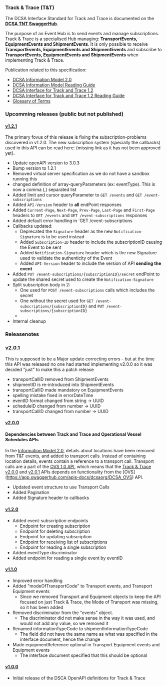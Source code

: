 ### Track & Trace (T&T)

The DCSA Interface Standard for Track and Trace is documented on the [**DCSA TNT SwaggerHub**](https://app.swaggerhub.com/apis/dcsaorg/DCSA_TNT).

The purpose of an Event Hub is to send events and manage subscriptions. Track & Trace is a specialised Hub managing: **TransportEvents, EquipmentEvents and ShipmentEvents**. It is only possible to receive **TransportEvents, EquipmentEvents and ShipmentEvents** and subscribe to **TransportEvents, EquipmentEvents and ShipmentEvents** when implementing Track & Trace.

Publication related to this specification:
-	[DCSA Information Model 2.0](https://dcsa.org/wp-content/uploads/2020/07/DCSA-Information-model-2.0-vF.pdf)
-	[DCSA Information Model Reading Guide]( https://dcsa.org/wp-content/uploads/2020/07/DCSA-Information-Model-2.0-Reading-Guide-vF.pdf)
-	[DCSA Interface for Track and Trace 1.2]( https://dcsa.org/wp-content/uploads/2020/05/DCSA-Interface-Standard-for-Track-and-Trace-1.2.pdf)
-	[DCSA Interface for Track and Trace 1.2 Reading Guide]( https://dcsa.org/wp-content/uploads/2020/05/DCSA-Interface-Standard-for-Track-and-Trace-Reading-Guide-1.2.pdf)
-	[Glossary of Terms](https://knowledge.dcsa.org/s/glossary)

### Upcomming releases (**public but not published**)

#### [v1.2.1](https://app.swaggerhub.com/apis-docs/dcsaorg/DCSA_TNT/1.2.1)
The primary fovus of this release is fixing the subscription-problems discovered in v1.2.0. The new subscription system (specially the callbacks) used in this API can be read here: {missing link as it has not been approved yet}.
* Update openAPI version to 3.0.3
* Bump version to 1.2.1
* Removed virtual server specification as we do not have a sandbox running this
* changed definition of array-queryParameters (ex: eventType). This is now a comma (,) separated list
* Added limit and cursor queryParameter to `GET /events` and `GET /event-subscriptions`
* Added `API-Version` header to **all** endPoint responses
* Added `Current-Page`, `Next-Page`, `Prev-Page`, `Last-Page` and `First-Page` headers to `GET /events` and `GET /event-subscriptions` responses
* Added default error handling in `GET /event-subscriptions
* Callbacks updated:
  * Deprecated the `Signature` header as the new `Notification-Signature` is to be used instead
  * Added `Subscription-ID` header to include the subscriptionID causing the Event to be sent
  * Added `Notification-Signature` header which is the new Signature used to validate the authenticity of the Event
  * Added `API-Version` header to include the version of API **sending the event**
* Added `PUT /event-subscriptions/{subscriptionID}/secret` endPoint to update the shared secret used to create the `Notification-Signature`
* Split subscription body in 2:
  * One used for `POST /event-subscriptions` calls which includes the secret
  * One without the secret used for `GET /event-subscriptions/{subscriptionID}` and `PUT /event-subscriptions/{subscriptionID}`
  * 
* Internal cleanup

### Releasenotes

### [v2.0.1](https://app.swaggerhub.com/apis-docs/dcsaorg/DCSA_TNT/2.0.1)
This is supposed to be a Major update correcting errors - but at the time this API was released no one had started implementing v2.0.0 so it was decided "just" to make this a patch release

* transportCallID removed from ShipmentEvents
* shipmentID is re-introduced into ShipmentEvents
* transportCallID made mandatory on EquipmentEvents
* spelling mistake fixed in errorDateTime
* eventID format changed from string -> UUID
* scheduleID changed from number -> UUID
* transportCallID changed from number -> UUID

#### [v2.0.0](https://app.swaggerhub.com/apis-docs/dcsaorg/DCSA_TNT/2.0.0)

#### Dependencies between Track and Trace and Operational Vessel Schedules APIs
In the [Information Model 2.0](https://dcsa.org/wp-content/uploads/2020/07/DCSA-Information-model-2.0-vF.pdf), details about locations have been removed from T&T events, and added to transport calls. Instead of containing location details, events contain a reference to a transport call. Transport calls are a part of the [OVS 1.0 API](https://app.swaggerhub.com/apis/dcsaorg/DCSA_OVS/1.0.1), which means that the [Track & Trace](https://app.swaggerhub.com/apis/dcsaorg/DCSA_TNT) [v2.0.0](https://app.swaggerhub.com/apis-docs/dcsaorg/DCSA_TNT/2.0.0) and [v2.0.1](https://app.swaggerhub.com/apis-docs/dcsaorg/DCSA_TNT/2.0.1) APIs depends on functionality from the [OVS] (https://app.swaggerhub.com/apis-docs/dcsaorg/DCSA_OVS) API.

* Updated event structure to use Transport Calls
* Added Pagination
* Added Signature header to callbacks

#### [v1.2.0](https://app.swaggerhub.com/apis-docs/dcsaorg/DCSA_TNT/1.2.0)
* Added event-subscription endpoints
  * Endpoint for creating subscription
  * Endpoint for deleting subscription
  * Endpoint for updating subscription
  * Endpoint for receiving list of subscriptions
  * Endpoint for reading a single subscription
* Added eventType discriminator
* Added endpoint for reading a single event by eventID

#### [v1.1.0](https://app.swaggerhub.com/apis-docs/dcsaorg/DCSA_TNT/1.1.0)
* Improved error handling
* Added "modeOfTransportCode" to Transport events, and Transport Equipment events
  * Since we removed Transport and Equipment objects to keep the API focused on just Track & Trace, the Mode of Transport was missing, so it has been added
* Removed discriminator from the "events" object.
  * The discriminator did not make sense in the way it was used, and would not add any value, so we removed it
* Renamed informationTypeCode to shipmentInformationTypeCode
  * The field did not have the same name as what was specified in the interface document, hence the change
* Made equipmentReference optional in Transport Equipment events and Equipment events
  * The interface document specified that this should be optional

#### [v1.0.0](https://app.swaggerhub.com/apis-docs/dcsaorg/DCSA_TNT/1.0.0)
 * Initial release of the DSCA OpenAPI definitions for Track & Trace
